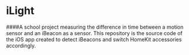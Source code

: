 # iLight
####A school project measuring the difference in time between a motion sensor and an iBeacon as a sensor.
This repository is the source code of the iOS app created to detect iBeacons and switch HomeKit accessories accordingly.
